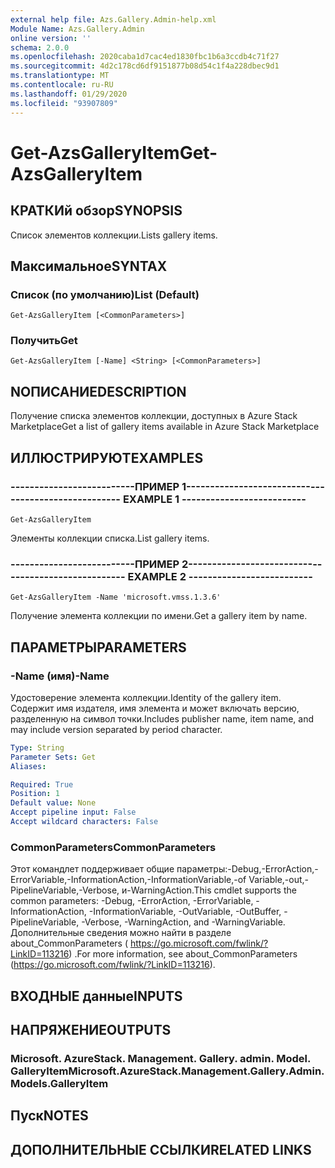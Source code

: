 ```yaml
---
external help file: Azs.Gallery.Admin-help.xml
Module Name: Azs.Gallery.Admin
online version: ''
schema: 2.0.0
ms.openlocfilehash: 2020caba1d7cac4ed1830fbc1b6a3ccdb4c71f27
ms.sourcegitcommit: 4d2c178cd6df9151877b08d54c1f4a228dbec9d1
ms.translationtype: MT
ms.contentlocale: ru-RU
ms.lasthandoff: 01/29/2020
ms.locfileid: "93907809"
---
```

# <span data-ttu-id="ba024-101">Get-AzsGalleryItem</span><span class="sxs-lookup"><span data-stu-id="ba024-101">Get-AzsGalleryItem</span></span>

## <span data-ttu-id="ba024-102">КРАТКИй обзор</span><span class="sxs-lookup"><span data-stu-id="ba024-102">SYNOPSIS</span></span>
<span data-ttu-id="ba024-103">Список элементов коллекции.</span><span class="sxs-lookup"><span data-stu-id="ba024-103">Lists gallery items.</span></span>

## <span data-ttu-id="ba024-104">Максимальное</span><span class="sxs-lookup"><span data-stu-id="ba024-104">SYNTAX</span></span>

### <span data-ttu-id="ba024-105">Список (по умолчанию)</span><span class="sxs-lookup"><span data-stu-id="ba024-105">List (Default)</span></span>
```
Get-AzsGalleryItem [<CommonParameters>]
```

### <span data-ttu-id="ba024-106">Получить</span><span class="sxs-lookup"><span data-stu-id="ba024-106">Get</span></span>
```
Get-AzsGalleryItem [-Name] <String> [<CommonParameters>]
```

## <span data-ttu-id="ba024-107">NОПИСАНИЕ</span><span class="sxs-lookup"><span data-stu-id="ba024-107">DESCRIPTION</span></span>
<span data-ttu-id="ba024-108">Получение списка элементов коллекции, доступных в Azure Stack Marketplace</span><span class="sxs-lookup"><span data-stu-id="ba024-108">Get a list of gallery items available in Azure Stack Marketplace</span></span>

## <span data-ttu-id="ba024-109">ИЛЛЮСТРИРУЮТ</span><span class="sxs-lookup"><span data-stu-id="ba024-109">EXAMPLES</span></span>

### <span data-ttu-id="ba024-110">--------------------------ПРИМЕР 1--------------------------</span><span class="sxs-lookup"><span data-stu-id="ba024-110">-------------------------- EXAMPLE 1 --------------------------</span></span>
```
Get-AzsGalleryItem
```

<span data-ttu-id="ba024-111">Элементы коллекции списка.</span><span class="sxs-lookup"><span data-stu-id="ba024-111">List gallery items.</span></span>

### <span data-ttu-id="ba024-112">--------------------------ПРИМЕР 2--------------------------</span><span class="sxs-lookup"><span data-stu-id="ba024-112">-------------------------- EXAMPLE 2 --------------------------</span></span>
```
Get-AzsGalleryItem -Name 'microsoft.vmss.1.3.6'
```

<span data-ttu-id="ba024-113">Получение элемента коллекции по имени.</span><span class="sxs-lookup"><span data-stu-id="ba024-113">Get a gallery item by name.</span></span>

## <span data-ttu-id="ba024-114">ПАРАМЕТРЫ</span><span class="sxs-lookup"><span data-stu-id="ba024-114">PARAMETERS</span></span>

### <span data-ttu-id="ba024-115">-Name (имя)</span><span class="sxs-lookup"><span data-stu-id="ba024-115">-Name</span></span>
<span data-ttu-id="ba024-116">Удостоверение элемента коллекции.</span><span class="sxs-lookup"><span data-stu-id="ba024-116">Identity of the gallery item.</span></span>
<span data-ttu-id="ba024-117">Содержит имя издателя, имя элемента и может включать версию, разделенную на символ точки.</span><span class="sxs-lookup"><span data-stu-id="ba024-117">Includes publisher name, item name, and may include version separated by period character.</span></span>

```yaml
Type: String
Parameter Sets: Get
Aliases: 

Required: True
Position: 1
Default value: None
Accept pipeline input: False
Accept wildcard characters: False
```

### <span data-ttu-id="ba024-118">CommonParameters</span><span class="sxs-lookup"><span data-stu-id="ba024-118">CommonParameters</span></span>
<span data-ttu-id="ba024-119">Этот командлет поддерживает общие параметры:-Debug,-ErrorAction,-ErrorVariable,-InformationAction,-InformationVariable,-of Variable,-out,-PipelineVariable,-Verbose, и-WarningAction.</span><span class="sxs-lookup"><span data-stu-id="ba024-119">This cmdlet supports the common parameters: -Debug, -ErrorAction, -ErrorVariable, -InformationAction, -InformationVariable, -OutVariable, -OutBuffer, -PipelineVariable, -Verbose, -WarningAction, and -WarningVariable.</span></span> <span data-ttu-id="ba024-120">Дополнительные сведения можно найти в разделе about_CommonParameters ( https://go.microsoft.com/fwlink/?LinkID=113216) .</span><span class="sxs-lookup"><span data-stu-id="ba024-120">For more information, see about_CommonParameters (https://go.microsoft.com/fwlink/?LinkID=113216).</span></span>

## <span data-ttu-id="ba024-121">ВХОДНЫЕ данные</span><span class="sxs-lookup"><span data-stu-id="ba024-121">INPUTS</span></span>

## <span data-ttu-id="ba024-122">НАПРЯЖЕНИЕ</span><span class="sxs-lookup"><span data-stu-id="ba024-122">OUTPUTS</span></span>

### <span data-ttu-id="ba024-123">Microsoft. AzureStack. Management. Gallery. admin. Model. GalleryItem</span><span class="sxs-lookup"><span data-stu-id="ba024-123">Microsoft.AzureStack.Management.Gallery.Admin.Models.GalleryItem</span></span>

## <span data-ttu-id="ba024-124">Пуск</span><span class="sxs-lookup"><span data-stu-id="ba024-124">NOTES</span></span>

## <span data-ttu-id="ba024-125">ДОПОЛНИТЕЛЬНЫЕ ССЫЛКИ</span><span class="sxs-lookup"><span data-stu-id="ba024-125">RELATED LINKS</span></span>

